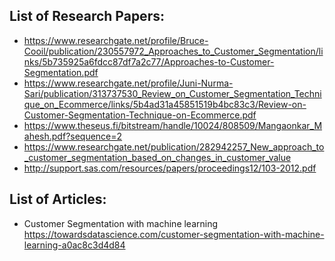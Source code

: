 List of Research Papers:
-
- https://www.researchgate.net/profile/Bruce-Cooil/publication/230557972_Approaches_to_Customer_Segmentation/links/5b735925a6fdcc87df7a2c77/Approaches-to-Customer-Segmentation.pdf
- https://www.researchgate.net/profile/Juni-Nurma-Sari/publication/313737530_Review_on_Customer_Segmentation_Technique_on_Ecommerce/links/5b4ad31a45851519b4bc83c3/Review-on-Customer-Segmentation-Technique-on-Ecommerce.pdf
- https://www.theseus.fi/bitstream/handle/10024/808509/Mangaonkar_Mahesh.pdf?sequence=2
- https://www.researchgate.net/publication/282942257_New_approach_to_customer_segmentation_based_on_changes_in_customer_value
- http://support.sas.com/resources/papers/proceedings12/103-2012.pdf

List of Articles:
-
- Customer Segmentation with machine learning
  https://towardsdatascience.com/customer-segmentation-with-machine-learning-a0ac8c3d4d84
